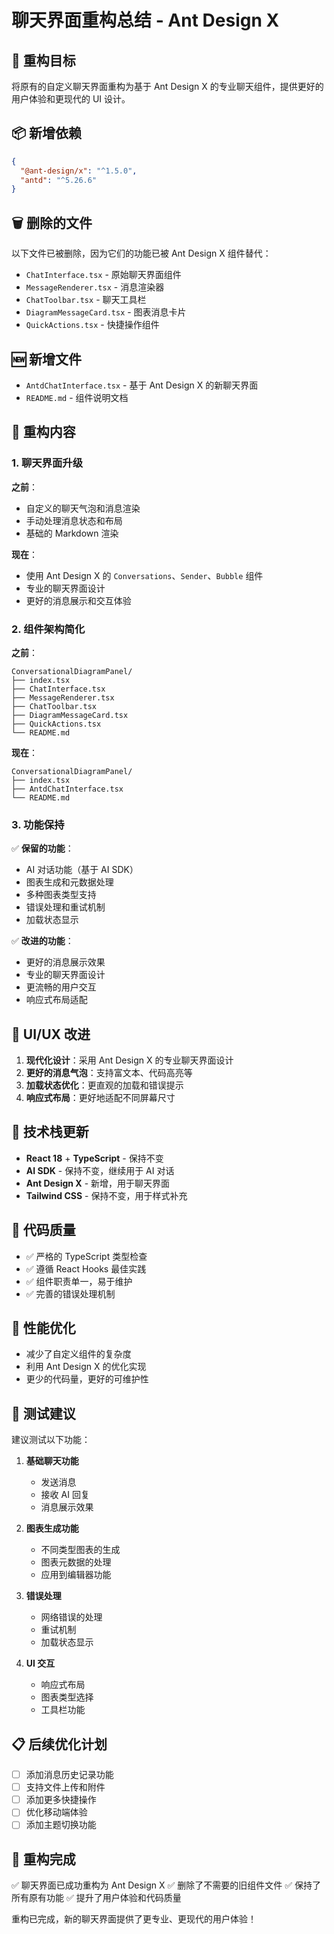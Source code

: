 # 聊天界面重构总结 - Ant Design X

## 🎯 重构目标

将原有的自定义聊天界面重构为基于 Ant Design X 的专业聊天组件，提供更好的用户体验和更现代的 UI 设计。

## 📦 新增依赖

```json
{
  "@ant-design/x": "^1.5.0",
  "antd": "^5.26.6"
}
```

## 🗑️ 删除的文件

以下文件已被删除，因为它们的功能已被 Ant Design X 组件替代：

- `ChatInterface.tsx` - 原始聊天界面组件
- `MessageRenderer.tsx` - 消息渲染器
- `ChatToolbar.tsx` - 聊天工具栏
- `DiagramMessageCard.tsx` - 图表消息卡片
- `QuickActions.tsx` - 快捷操作组件

## 🆕 新增文件

- `AntdChatInterface.tsx` - 基于 Ant Design X 的新聊天界面
- `README.md` - 组件说明文档

## 🔄 重构内容

### 1. 聊天界面升级

**之前**：

- 自定义的聊天气泡和消息渲染
- 手动处理消息状态和布局
- 基础的 Markdown 渲染

**现在**：

- 使用 Ant Design X 的 `Conversations`、`Sender`、`Bubble` 组件
- 专业的聊天界面设计
- 更好的消息展示和交互体验

### 2. 组件架构简化

**之前**：

```
ConversationalDiagramPanel/
├── index.tsx
├── ChatInterface.tsx
├── MessageRenderer.tsx
├── ChatToolbar.tsx
├── DiagramMessageCard.tsx
├── QuickActions.tsx
└── README.md
```

**现在**：

```
ConversationalDiagramPanel/
├── index.tsx
├── AntdChatInterface.tsx
└── README.md
```

### 3. 功能保持

✅ **保留的功能**：

- AI 对话功能（基于 AI SDK）
- 图表生成和元数据处理
- 多种图表类型支持
- 错误处理和重试机制
- 加载状态显示

✅ **改进的功能**：

- 更好的消息展示效果
- 专业的聊天界面设计
- 更流畅的用户交互
- 响应式布局适配

## 🎨 UI/UX 改进

1. **现代化设计**：采用 Ant Design X 的专业聊天界面设计
2. **更好的消息气泡**：支持富文本、代码高亮等
3. **加载状态优化**：更直观的加载和错误提示
4. **响应式布局**：更好地适配不同屏幕尺寸

## 🔧 技术栈更新

- **React 18** + **TypeScript** - 保持不变
- **AI SDK** - 保持不变，继续用于 AI 对话
- **Ant Design X** - 新增，用于聊天界面
- **Tailwind CSS** - 保持不变，用于样式补充

## 📝 代码质量

- ✅ 严格的 TypeScript 类型检查
- ✅ 遵循 React Hooks 最佳实践
- ✅ 组件职责单一，易于维护
- ✅ 完善的错误处理机制

## 🚀 性能优化

- 减少了自定义组件的复杂度
- 利用 Ant Design X 的优化实现
- 更少的代码量，更好的可维护性

## 🧪 测试建议

建议测试以下功能：

1. **基础聊天功能**
   - 发送消息
   - 接收 AI 回复
   - 消息展示效果

2. **图表生成功能**
   - 不同类型图表的生成
   - 图表元数据的处理
   - 应用到编辑器功能

3. **错误处理**
   - 网络错误的处理
   - 重试机制
   - 加载状态显示

4. **UI 交互**
   - 响应式布局
   - 图表类型选择
   - 工具栏功能

## 📋 后续优化计划

- [ ] 添加消息历史记录功能
- [ ] 支持文件上传和附件
- [ ] 添加更多快捷操作
- [ ] 优化移动端体验
- [ ] 添加主题切换功能

## 🎉 重构完成

✅ 聊天界面已成功重构为 Ant Design X
✅ 删除了不需要的旧组件文件
✅ 保持了所有原有功能
✅ 提升了用户体验和代码质量

重构已完成，新的聊天界面提供了更专业、更现代的用户体验！
